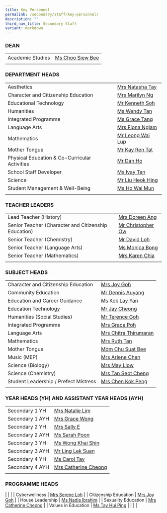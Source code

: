 ```yaml
---
title: Key Personnel
permalink: /secondary/staff/key-personnel/
description: ""
third_nav_title: Secondary Staff
variant: markdown
---
```

<style type="text/css">
.tg {
    color: #3D3D3D;
    padding: 10px 5px;
    text-align: left;
    width: 100%;
}
.tg td {
    overflow: hidden;
    word-break: normal;
}
.tg th {
    color: #3D3D3D;
    font-weight: bold;
}
.tg .tr-norm {
    vertical-align: top;
    width: 60%;
}
.tg .tr-header {
    text-align: left;
    font-weight: bold;
    vertical-align: top;
    width: 50%;
}
</style>

### DEAN

| | |
| --- | --- |
| Academic Studies | [Ms Choo Siew Bee](mailto:choo_siew_bee@schools.gov.sg) |
| | |


### DEPARTMENT HEADS

| | |
| --- | --- |
| Aesthetics | [Mrs Natasha Tay](mailto:sophia_natasha_wei_junhao@schools.gov.sg) |
| Character and Citizenship Education | [Mrs Marilyn Ng](mailto:lau_lilin_marilyn@schools.gov.sg) |
| Educational Technology | [Mr Kenneth Soh](mailto:soh_chen_wai_kenneth@schools.gov.sg) |
| Humanities | [Ms Wendy Tan](mailto:wendy_li-_jin_tan@schools.gov.sg) |
| Integrated Programme | [Ms Grace Tang](mailto:tang_lyn_lyn@schools.gov.sg) |
| Language Arts | [Mrs Fiona Ngiam](mailto:fiona_ngiam@schools.gov.sg) |
| Mathematics | [Mr Leong Wai Lup](mailto:leong_wai_lup@schools.gov.sg) |
| Mother Tongue | [Mr Kay Ren Tat](mailto:kay_ren_tat@schools.gov.sg) |
| Physical Education &amp; Co-Curricular Activities | [Mr Dan Ho](mailto:dan_ho@schools.gov.sg) |
| School Staff Developer | [Ms Ivay Tan](mailto:tan_sin_yee_ivay@schools.gov.sg) |
| Science | [Mr Liu Heok Hing](mailto:liu_heok_hing@schools.gov.sg) |
| Student Management &amp; Well-Being | [Ms Ho Wai Mun](mailto:ho_wai_mun@schools.gov.sg) |
| | |


### TEACHER LEADERS

| | |
| --- | --- |
| Lead Teacher (History) | [Mrs Doreen Ang](mailto:lim_li_huang_doreen@schools.gov.sg) |
| Senior Teacher (Character and Citizenship Education) | [Mr Christopher Ow](mailto:ow_chee_keong_christopher@schools.gov.sg) |
| Senior Teacher (Chemistry) | [Mr David Loh](mailto:loh_jee_yong_david@schools.gov.sg) |
| Senior Teacher (Language Arts) | [Ms Monica Bong](mailto:monica_bong@schools.gov.sg) |
| Senior Teacher (Mathematics) | [Mrs Karen Chia](mailto:low_geok_lin_karen@schools.gov.sg) |
| | |


### SUBJECT HEADS

| | |
| --- | --- |
| Character and Citizenship Education | [Mrs Joy Goh](mailto:joy_sim@schools.gov.sg) |
| Community Education | [Mr Dennis Auyang](mailto:auyang_seh_hon_dennis@schools.gov.sg) |
| Education and Career Guidance | [Ms Kek Lay Yan](mailto:kek_lay_yan@schools.gov.sg) |
| Education Technology | [Mr Jay Cheong](mailto:jay_cheong_han_wen@schools.gov.sg) |
| Humanities (Social Studies) | [Mr Terence Goh](mailto:goh_keng_lee_terence@mgs.sch.edu.sg) |
| Integrated Programme | [Mrs Grace Poh](mailto:grace_poh@schools.gov.sg) |
| Language Arts | [Mrs Chitra Thirumaran](mailto:chitra_thirumaran@schools.gov.sg) |
| Mathematics | [Mrs Ruth Tan](mailto:ruth_tan@schools.gov.sg) |
| Mother Tongue | [Mdm Chu Suat Bee](mailto:chu_suat_bee@schools.gov.sg) |
| Music (MEP) | [Mrs Arlene Chan](mailto:low_siew_kheng_arlene@schools.gov.sg) |
| Science (Biology) | [Mrs May Liow](mailto:phua_poh_eng@schools.gov.sg) |
| Science (Chemistry) | [Mrs Tan Seot Cheng](mailto:lim_seot_cheng@schools.gov.sg) |
| Student Leadership / Prefect Mistress | [Mrs Chen Kok Peng](mailto:chen_kok_peng@schools.gov.sg) |
| | |

### YEAR HEADS (YH) AND ASSISTANT YEAR HEADS (AYH)

| | |
| --- | --- |
| Secondary 1 YH | [Mrs Natalie Lim](mailto:natalie_chew@schools.gov.sg) |
| Secondary 1 AYH | [Mrs Grace Wong](mailto:grace_yeo_hui_ling@schools.gov.sg) |
| Secondary 2 YH | [Mrs Sally E](mailto:pang_sally@schools.gov.sg)&nbsp; |
| Secondary 2 AYH | [Ms Sarah Poon](mailto:janine_sarah_poon@schools.gov.sg) |
| Secondary 3 YH | [Ms Wong Khai Shin](mailto:wong_khai_shin@schools.gov.sg)&nbsp; |
| Secondary 3 AYH | [Mr Ling Lek Suan](mailto:ling_lek_suan@schools.gov.sg)[](mailto:catherine_cheong@schools.gov.sg) |
| Secondary 4 YH | [Ms Carol Tay](mailto:carol_tay_dan_guey@schools.gov.sg)&nbsp; |
| Secondary 4 AYH | [Mrs Catherine Cheong](mailto:catherine_cheong@schools.gov.sg) |
| | |

### PROGRAMME HEADS

| | |
| Cyberwellness | [Mrs Serene Loh](mailto:boo_serene@schools.gov.sg) |
| Citizenship Education | [Mrs Joy Goh](mailto:joy_sim@schools.gov.sg)[](mailto:janine_sarah_poon@schools.gov.sg) |
| House Leadership | [Ms Nadia Ibrahim](mailto:nadia_dahak_ibrahim@schools.gov.sg) |
| Sexuality Education | [Mrs Catherine Cheong](mailto:catherine_cheong@schools.gov.sg) |
| Values in Education | [Ms Tay Hui Ping](mailto:tay_hui_ping@schools.gov.sg) |
| | |
